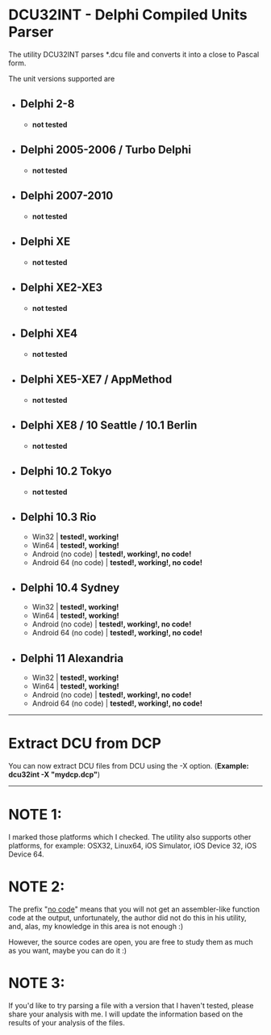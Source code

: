 # DCU32INT - Delphi Compiled Units Parser
The utility DCU32INT parses *.dcu file and converts it into a close to Pascal form.

The unit versions supported are

- ## Delphi 2-8 ##
  - #### not tested ####

- ## Delphi 2005-2006 / Turbo Delphi ##
  - #### not tested ####
  
- ## Delphi 2007-2010 ##
  - #### not tested ####

- ## Delphi XE ##
  - #### not tested ####

- ## Delphi XE2-XE3 ##
  - #### not tested ####
  
- ## Delphi XE4 ##
  - #### not tested ####
 
- ## Delphi XE5-XE7 / AppMethod ##
  - #### not tested ####
  
- ## Delphi XE8 / 10 Seattle / 10.1 Berlin ##
  - #### not tested ####
  
 - ## Delphi 10.2 Tokyo ##
   - #### not tested ####
   
 - ## Delphi 10.3 Rio ##
   - Win32 | **tested!, working!**
   - Win64 | **tested!, working!**
   - Android (no code) | **tested!, working!, no code!**
   - Android 64 (no code) | **tested!, working!, no code!**
   
 - ## Delphi 10.4 Sydney ##
   - Win32 | **tested!, working!**
   - Win64 | **tested!, working!**
   - Android (no code) | **tested!, working!, no code!**
   - Android 64 (no code) | **tested!, working!, no code!**
   
 - ## Delphi 11 Alexandria ##
   - Win32 | **tested!, working!**
   - Win64 | **tested!, working!**
   - Android (no code) | **tested!, working!, no code!**
   - Android 64 (no code) | **tested!, working!, no code!**
   
------------------------------------------------------------------------------------------------------

# Extract DCU from DCP

You can now extract DCU files from DCU using the -X option. (**Example: dcu32int -X "mydcp.dcp"**)

------------------------------------------------------------------------------------------------------

# NOTE 1:

I marked those platforms which I checked. The utility also supports other platforms, for example: OSX32, Linux64, iOS Simulator, iOS Device 32, iOS Device 64.

# NOTE 2:

The prefix "<u>no code</u>" means that you will not get an assembler-like function code at the output, unfortunately, the author did not do this in his utility, and, alas, my knowledge in this area is not enough :)

However, the source codes are open, you are free to study them as much as you want, maybe you can do it :)

# NOTE 3:

If you'd like to try parsing a file with a version that I haven't tested, please share your analysis with me. I will update the information based on the results of your analysis of the files.
